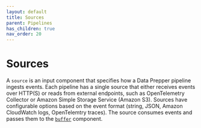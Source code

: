```yaml
---
layout: default
title: Sources
parent: Pipelines
has_children: true
nav_order: 20
---
```


# Sources

A `source` is an input component that specifies how a Data Prepper pipeline ingests events. Each pipeline has a single source that either receives events over HTTP(S) or reads from external endpoints, such as OpenTelemetry Collector or Amazon Simple Storage Service (Amazon S3). Sources have configurable options based on the event format (string, JSON, Amazon CloudWatch logs, OpenTelemtry traces). The source consumes events and passes them to the [`buffer`]({{site.url}}{{site.baseurl}}/data-prepper/pipelines/configuration/buffers/buffers/) component.


